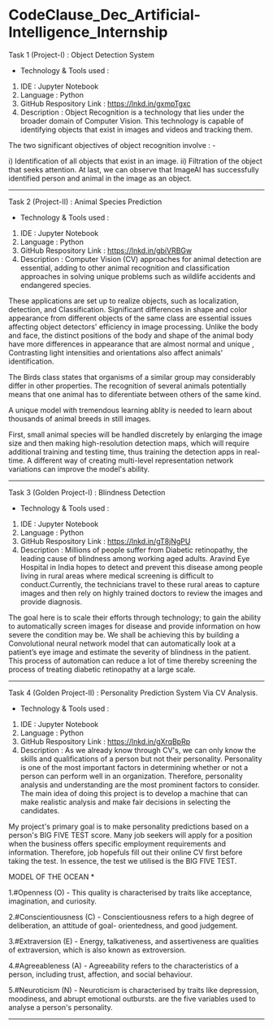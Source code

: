 # CodeClause_Dec_Artificial-Intelligence_Internship
Task 1 (Project-I) : Object Detection System 
* Technology & Tools used : 

1) IDE : Jupyter Notebook 
2) Language : Python 
3) GitHub Respository Link : https://lnkd.in/gxmpTgxc
4) Description : Object Recognition is a technology that lies under the broader domain of Computer Vision. This technology is capable of identifying objects that exist in images and videos and tracking them. 

The two significant objectives of object recognition involve : -

i) Identification of all objects that exist in an image.
ii) Filtration of the object that seeks attention.
At last, we can observe that ImageAI has successfully identified person and animal in the image as an object.

---------------------------------------------------------------------------------------------------------------------------------------------------------------
Task 2 (Project-II) : Animal Species Prediction 
* Technology & Tools used : 

1) IDE : Jupyter Notebook 
2) Language : Python 
3) GitHub Respository Link : https://lnkd.in/gbiVRBGw
4) Description : Computer Vision (CV) approaches for animal detection are essential, adding to other animal recognition and classification approaches in
solving unique problems such as wildlife accidents and endangered species.

These applications are set up to realize objects, such as localization, detection, and Classification. Significant differences in shape and color appearance from different objects of the same class are essential issues affecting object detectors' efficiency in image processing. Unlike the body and face, the distinct positions of the body and shape of the animal body have more differences in appearance that are almost normal and unique , Contrasting light intensities and orientations also affect animals' identification. 

The Birds class states that organisms of a similar group may considerably differ in other properties. The recognition of several animals potentially means that one animal has to diferentiate between others of the same kind. 

 A unique model with tremendous learning ablity is needed to learn about thousands of animal breeds in still images. 

 First, small animal species will be handled discretely by enlarging the image size and then making high-resolution detection maps, which will require additional training and testing time, thus training the detection apps in real-time. A different way of creating multi-level representation network variations can improve the model's ability.

---------------------------------------------------------------------------------------------------------------------------------------------------------------
Task 3 (Golden Project-I) : Blindness Detection 
* Technology & Tools used : 

1) IDE : Jupyter Notebook 
2) Language : Python 
3) GitHub Respository Link : https://lnkd.in/gT8jNgPU
4) Description : Millions of people suffer from Diabetic retinopathy, the leading cause of blindness among working aged adults. Aravind Eye Hospital in India hopes to detect and prevent this disease among people living in rural areas where medical screening is difficult to conduct.Currently, the technicians travel to these rural areas to capture images and then rely on highly trained doctors to review the images and provide diagnosis.

The goal here is to scale their efforts through technology; to gain the ability to automatically screen images for disease and provide information on how severe the condition may be. We shall be achieving this by building a Convolutional neural network model that can automatically look at a patient’s eye image and estimate the severity of blindness in the patient. This process of automation can reduce a lot of time thereby screening the process of treating diabetic retinopathy at a large scale.

---------------------------------------------------------------------------------------------------------------------------------------------------------------
Task 4 (Golden Project-II) : Personality Prediction System Via CV Analysis.
* Technology & Tools used : 

1) IDE : Jupyter Notebook 
2) Language : Python 
3) GitHub Respository Link : https://lnkd.in/gXrqBpRp
4) Description : As we already know through CV's, we can only know the skills and qualifications of a person but not their  personality. Personality is one of the most important factors in determining whether or not a person can  perform well in an organization. Therefore, personality analysis and understanding are the most prominent 
factors to consider. The main idea of doing this project is to develop a machine that can make realistic analysis  and make fair decisions in selecting the candidates. 

My project's primary goal is to make personality predictions based on a person's BIG FIVE TEST score. Many job seekers will apply for a position when the business offers specific employment requirements and information. Therefore, job hopefuls fill out their online CV first before taking the test. In essence, the test we 
utilised is the BIG FIVE TEST. 

MODEL OF THE OCEAN *

1.#Openness (O) - This quality is characterised by traits like acceptance, imagination, and curiosity. 

2.#Conscientiousness (C) - Conscientiousness refers to a high degree of deliberation, an attitude of goal-
orientedness, and good judgement.

3.#Extraversion (E) - Energy, talkativeness, and assertiveness are qualities of extraversion, which is also known as extroversion.

4.#Agreeableness (A) - Agreeability refers to the characteristics of a person, including trust, affection, and social behaviour.

5.#Neuroticism (N) - Neuroticism is characterised by traits like depression, moodiness, and abrupt emotional outbursts.
are the five  variables used to analyse a person's personality.

---------------------------------------------------------------------------------------------------------------------------------------------------------------
